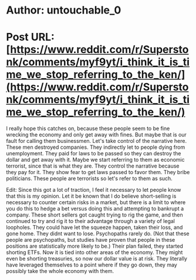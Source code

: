 # Author: untouchable_0
# Post URL: [https://www.reddit.com/r/Superstonk/comments/myf9yt/i_think_it_is_time_we_stop_referring_to_the_ken/](https://www.reddit.com/r/Superstonk/comments/myf9yt/i_think_it_is_time_we_stop_referring_to_the_ken/)


I really hope this catches on, because these people seem to be fine wrecking the economy and only get away with fines.  But maybe that is our fault for calling them businessmen.  Let's take control of the narrative here.  These men destroyed companies.  They indirectly let to people dying from unemployment.  They paid for laws to be passed so they can destroy the dollar and get away with it.  Maybe we start referring to them as economic terrorist, since that is what they are.  They control the narrative because they pay for it.  They show fear to get laws passed to favor them.  They bribe politicians.  These people are terrorists so let's refer to them as such.

Edit:  Since this got a lot of traction, I feel it necessary to let people know that this is my opinion.  Let it be known that I do believe short-selling is necessary to counter certain risks in a market, but there is a limit to where you do this to hedge a bet versus doing this and attempting to bankrupt a company.  These short sellers got caught trying to rig the game, and then continued to try and rig it to their advantage through a variety of legal loopholes.  They could have let the squeeze happen, taken their loss, and gone home.  They didnt want to lose.  Psychopaths rarely do.  (Not that these people are psychopaths, but studies have proven that people in these positions are statistically more likely to be.)  Their plan failed, they started shorting ETFs.  Now it is tied into other areas of the economy.  They might even be shorting treasuries, so now our dollar value is at risk.  They literally have leveraged themselves to a point where if they go down, they may possibly take the whole economy with them.